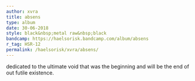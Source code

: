 ```yaml
---
author: xvra
title: absens
type: album
date: 30-06-2018
style: black&nbsp;metal raw&nbsp;black
bandcamp: https://haelsorisk.bandcamp.com/album/absens
r_tag: HSR-12
permalink: /haelsorisk/xvra/absens/
---
```


dedicated to the ultimate void that was the beginning
and will be the end of out futile existence.

